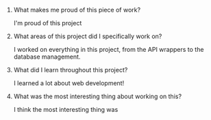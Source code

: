 1. What makes me proud of this piece of work?

    I'm proud of this project

2. What areas of this project did I specifically work on?  

    I worked on everything in this project, from the API wrappers to the database management.

3. What did I learn throughout this project?  

    I learned a lot about web development!

4. What was the most interesting thing about working on this?


    I think the most interesting thing was 